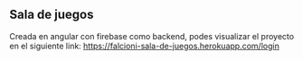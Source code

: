 ## Sala de juegos
Creada en angular con firebase como backend, podes visualizar el proyecto en el siguiente link:
https://falcioni-sala-de-juegos.herokuapp.com/login
